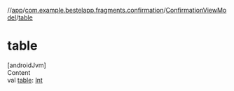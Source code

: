 //[app](../../index.md)/[com.example.bestelapp.fragments.confirmation](../index.md)/[ConfirmationViewModel](index.md)/[table](table.md)



# table  
[androidJvm]  
Content  
val [table](table.md): [Int](https://kotlinlang.org/api/latest/jvm/stdlib/kotlin/-int/index.html)  



